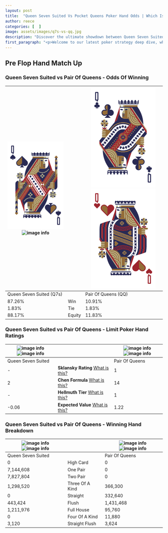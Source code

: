 ```yaml
---
layout: post
title:  "Queen Seven Suited Vs Pocket Queens Poker Hand Odds | Which Is The Better Hand In Poker? A Complete Guide"
author: reece
categories: [  ]
image: assets/images/q7s-vs-qq.jpg
description: "Discover the ultimate showdown between Queen Seven Suited and Pair Of Queens in poker! Uncover the odds, strategies, and scenarios where one hand triumphs over the other. Get ready to up your poker game with this thrilling analysis."
first_paragraph: "<p>Welcome to our latest poker strategy deep dive, where we're pitting two distinct hands against each other in a high-stakes showdown: Queen Seven Suited vs Pair Of Queens.</p><p>In the dynamic world of poker, every decision counts, and knowing which hand holds the upper hand is key to your success at the table.</p><p>In this article, we'll dissect these two hands, explore the scenarios where one dominates the other, and equip you with the knowledge to make strategic choices that can tip the odds in your favor.</p><p>Get ready to unravel the intriguing dynamics of these poker hands and elevate your game to new heights.</p>"
---
```




[comment]: # (sp0)

## Pre Flop Hand Match Up

<div class="table hand-ratings" markdown="1"> 



### Queen Seven Suited vs Pair Of Queens - Odds Of Winning


    
| ![image info](assets/images/hand1/q.png) ![image info](assets/images/hand1/7s.png) |  | ![image info](assets/images/hand2/q.png) ![image info](assets/images/hand2/qo.png) |
| -------- | -------- | -------- |
| Queen Seven Suited (Q7s) |  | Pair Of Queens (QQ) |
| 87.26% | Win | 10.91% |
| 1.83% | Tie | 1.83% |
| 88.17% | Equity | 11.83% |




[comment]: # (sp1)



### Queen Seven Suited vs Pair Of Queens - Limit Poker Hand Ratings


    
| ![image info](https://www.riverpairs.com/assets/images/hand1/q.png) ![image info](https://www.riverpairs.com/assets/images/hand1/7s.png) |  | ![image info](https://www.riverpairs.com/assets/images/hand2/q.png) ![image info](https://www.riverpairs.com/assets/images/hand2/qo.png) |
| -------- | -------- | -------- |
| Queen Seven Suited |  | Pair Of Queens |
| - | **Sklansky Rating** [What is this?](/sklansky-rating-explained) | 1 |
| 2 | **Chen Formula** [What is this?](/chen-formula-explained) | 14 |
| - | **Hellmuth Tier** [What is this?](/Hellmuth-tier-explained) | 1 |
| -0.06 | **Expected Value** [What is this?](/expected-value-explained) | 1.22 |




[comment]: # (sp2)



### Queen Seven Suited vs Pair Of Queens - Winning Hand Breakdown


    
| ![image info](https://www.riverpairs.com/assets/images/hand1/q.png) ![image info](https://www.riverpairs.com/assets/images/hand1/7s.png) |  | ![image info](https://www.riverpairs.com/assets/images/hand2/q.png) ![image info](https://www.riverpairs.com/assets/images/hand2/qo.png) |
| -------- | -------- | -------- |
| Queen Seven Suited |  | Pair Of Queens |
| 0 | High Card | 0 |
| 7,144,608 | One Pair | 0 |
| 7,827,804 | Two Pair | 0 |
| 1,298,520 | Three Of A Kind | 366,300 |
| 0 | Straight | 332,640 |
| 443,424 | Flush | 1,431,468 |
| 1,211,976 | Full House | 95,760 |
| 0 | Four Of A Kind | 11,880 |
| 3,120 | Straight Flush | 3,624 |




[comment]: # (sp3)



</div>

[comment]: # (sp4)



[comment]: # (sp5)

